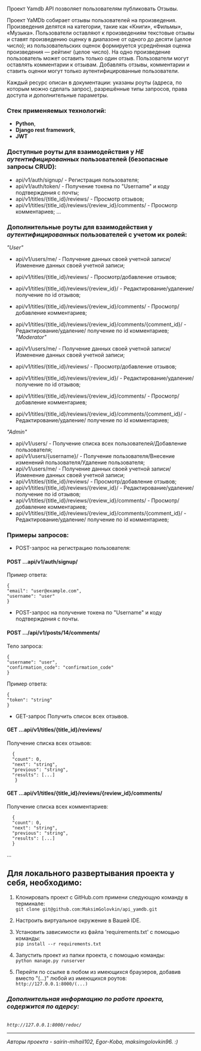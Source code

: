 Проект Yamdb API позволяет пользователям публиковать Отзывы.

Проект YaMDb собирает отзывы пользователей на произведения. 
Произведения делятся на категории, такие как «Книги», «Фильмы», «Музыка». 
Пользователи оставляют к произведениям текстовые отзывы и ставят произведению оценку в диапазоне от одного до десяти (целое число); из пользовательских оценок формируется усреднённая оценка произведения — рейтинг (целое число). На одно произведение пользователь может оставить только один отзыв.
Пользователи могут оставлять комментарии к отзывам.
Добавлять отзывы, комментарии и ставить оценки могут только аутентифицированные пользователи.

Каждый ресурс описан в документации: указаны роуты (адреса, по которым можно сделать запрос),
разрешённые типы запросов, права доступа и дополнительные параметры.

### Стек применяемых технологий:
- __Python__, 
- __Django rest framework__, 
- __JWT__


### Доступные роуты для взаимодействия у _НЕ аутентифицированных_ пользователей (безопасные запросы CRUD):
- api/v1/auth/signup/ - Регистрация пользователя;
- api/v1/auth/token/ - Получение токена по "Username" и коду подтверждения с почты;
- api/v1/titles/{title_id}/reviews/ - Просмотр отзывов;
- api/v1/titles/{title_id}/reviews/{review_id}/comments/ - Просмотр комментариев;
...

### Дополнительные роуты для взаимодействия у _аутентифицированных_ пользователей с учетом их ролей:
_"User"_

- api/v1/users/me/ - Получение данных своей учетной записи/Изменение данных своей учетной записи;
- api/v1/titles/{title_id}/reviews/ - Просмотр/добавление отзывов;
- api/v1/titles/{title_id}/reviews/{review_id}/ - Редактирование/удаление/ получение по id отзывов;
- api/v1/titles/{title_id}/reviews/{review_id}/comments/ - Просмотр/добавление комментариев;
- api/v1/titles/{title_id}/reviews/{review_id}/comments/{comment_id}/ - Редактирование/удаление/ получение по id комментариев;
_"Moderator"_

- api/v1/users/me/ - Получение данных своей учетной записи/Изменение данных своей учетной записи;
- api/v1/titles/{title_id}/reviews/ - Просмотр/добавление отзывов;
- api/v1/titles/{title_id}/reviews/{review_id}/ - Редактирование/удаление/ получение по id отзывов;
- api/v1/titles/{title_id}/reviews/{review_id}/comments/ - Просмотр/добавление комментариев;
- api/v1/titles/{title_id}/reviews/{review_id}/comments/{comment_id}/ - Редактирование/удаление/ получение по id комментариев;

_"Admin"_

- api/v1/users/ - Получение списка всех пользователей/Добавление пользователя;
- api/v1/users/{username}/ - Получение пользователя/Внесение изменений пользователя/Удаление пользователя;
- api/v1/users/me/ - Получение данных своей учетной записи/Изменение данных своей учетной записи;
- api/v1/titles/{title_id}/reviews/ - Просмотр/добавление отзывов;
- api/v1/titles/{title_id}/reviews/{review_id}/ - Редактирование/удаление/ получение по id отзывов;
- api/v1/titles/{title_id}/reviews/{review_id}/comments/ - Просмотр/добавление комментариев;
- api/v1/titles/{title_id}/reviews/{review_id}/comments/{comment_id}/ - Редактирование/удаление/ получение по id комментариев;

### Примеры запросов:
- POST-запрос на регистрацию пользователя:
#### POST ...api/v1/auth/signup/ 
Пример ответа:

    {
    "email": "user@example.com",
    "username": "user"
    } 

- POST-запрос на получение токена по "Username" и коду подтверждения с почты.
#### POST .../api/v1/posts/14/comments/
Тело запроса:

    {
    "username": "user",
    "confirmation_code": "confirmation_code"
    } 
Пример ответа:

    {
    "token": "string"
    } 

- GET-запрос Получить список всех отзывов.
#### GET ...api/v1/titles/{title_id}/reviews/
Получение списка всех отзывов:
```
  {
  "count": 0,
  "next": "string",
  "previous": "string",
  "results": [...]
   }  
 ```

#### GET ...api/v1/titles/{title_id}/reviews/{review_id}/comments/
Получение списка всех комментариев:
```
  {
  "count": 0,
  "next": "string",
  "previous": "string",
  "results": [...]
  }
```
...

## Для локального развертывания проекта у себя, необходимо:

1.  Клонировать проект с GitHub.com примени следующую команду в терминале: <br>`git clone git@github.com:MaksimGolovkin/api_yamdb.git`

2. Настроить виртуальное окружение в Вашей IDE.

3. Установить зависимости из файла 'requirements.txt' с помощью команды: <br>`pip install --r requirements.txt`

4. Запустить проект из папки проекта, с помощью команды:
    <br>`python manage.py runserver`

5. Перейти по ссылке в любом из имеющихся браузеров, добавив вместо "(...)" любой из имеющихся роутов: 
    <br>`http://127.0.0.1:8000/(...)`

### _Дополнительная информацию по работе проекта, содержится по адерсу:_
_<br>`http://127.0.0.1:8000/redoc/`_

---
_Авторы проекта - sairin-mihail102, Egor-Koba, maksimgolovkin96. :)_
